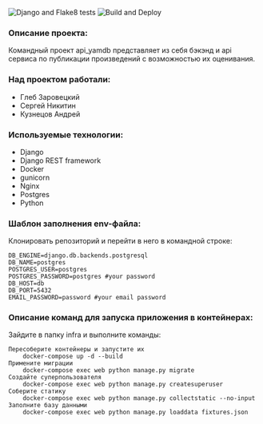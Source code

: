 ![Django and Flake8 tests](https://github.com/LiNp-prog/yamdb_final/actions/workflows/yamdb_workflow.yml/badge.svg)
![Build and Deploy](https://github.com/LiNp-prog/yamdb_final/actions/workflows/yamdb_workflow.yml/badge.svg)

### Описание проекта:

Командный проект api_yamdb представляет из себя бэкэнд и api сервиса по публикации произведений с возможностью их оценивания.

### Над проектом работали:
  + Глеб Заровецкий
  + Сергей Никитин
  + Кузнецов Андрей

### Используемые технологии:

  + Django
  + Django REST framework
  + Docker
  + gunicorn
  + Nginx
  + Postgres
  + Python

### Шаблон заполнения env-файла:

Клонировать репозиторий и перейти в него в командной строке:

```
DB_ENGINE=django.db.backends.postgresql
DB_NAME=postgres
POSTGRES_USER=postgres
POSTGRES_PASSWORD=postgres #your password
DB_HOST=db
DB_PORT=5432
EMAIL_PASSWORD=password #your email password
```

### Описание команд для запуска приложения в контейнерах:

Зайдите в папку infra и выполните команды:

```
Пересоберите контейнеры и запустите их
    docker-compose up -d --build
Примените миграции
    docker-compose exec web python manage.py migrate
Создайте суперпользователя
    docker-compose exec web python manage.py createsuperuser
Соберите статику
    docker-compose exec web python manage.py collectstatic --no-input
Заполните базу данными
    docker-compose exec web python manage.py loaddata fixtures.json
```
